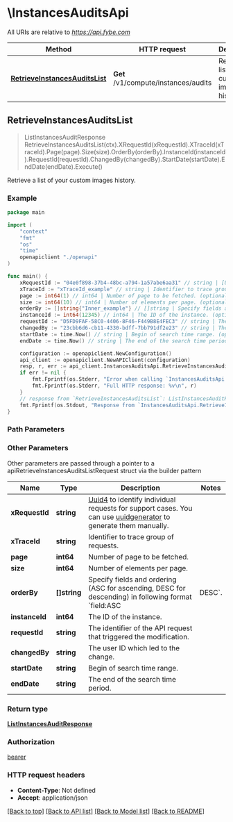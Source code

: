 # \InstancesAuditsApi

All URIs are relative to *https://api.fybe.com*

Method | HTTP request | Description
------------- | ------------- | -------------
[**RetrieveInstancesAuditsList**](InstancesAuditsApi.md#RetrieveInstancesAuditsList) | **Get** /v1/compute/instances/audits | Retrieve a list of your custom images history.



## RetrieveInstancesAuditsList

> ListInstancesAuditResponse RetrieveInstancesAuditsList(ctx).XRequestId(xRequestId).XTraceId(xTraceId).Page(page).Size(size).OrderBy(orderBy).InstanceId(instanceId).RequestId(requestId).ChangedBy(changedBy).StartDate(startDate).EndDate(endDate).Execute()

Retrieve a list of your custom images history.



### Example

```go
package main

import (
    "context"
    "fmt"
    "os"
    "time"
    openapiclient "./openapi"
)

func main() {
    xRequestId := "04e0f898-37b4-48bc-a794-1a57abe6aa31" // string | [Uuid4](https://en.wikipedia.org/wiki/Universally_unique_identifier#Version_4_(random)) to identify individual requests for support cases. You can use [uuidgenerator](https://www.uuidgenerator.net/version4) to generate them manually.
    xTraceId := "xTraceId_example" // string | Identifier to trace group of requests. (optional)
    page := int64(1) // int64 | Number of page to be fetched. (optional)
    size := int64(10) // int64 | Number of elements per page. (optional)
    orderBy := []string{"Inner_example"} // []string | Specify fields and ordering (ASC for ascending, DESC for descending) in following format `field:ASC|DESC`. (optional)
    instanceId := int64(12345) // int64 | The ID of the instance. (optional)
    requestId := "D5FD9FAF-58C0-4406-8F46-F449B8E4FEC3" // string | The identifier of the API request that triggered the modification. (optional)
    changedBy := "23cbb6d6-cb11-4330-bdff-7bb791df2e23" // string | The user ID which led to the change. (optional)
    startDate := time.Now() // string | Begin of search time range. (optional)
    endDate := time.Now() // string | The end of the search time period. (optional)

    configuration := openapiclient.NewConfiguration()
    api_client := openapiclient.NewAPIClient(configuration)
    resp, r, err := api_client.InstancesAuditsApi.RetrieveInstancesAuditsList(context.Background()).XRequestId(xRequestId).XTraceId(xTraceId).Page(page).Size(size).OrderBy(orderBy).InstanceId(instanceId).RequestId(requestId).ChangedBy(changedBy).StartDate(startDate).EndDate(endDate).Execute()
    if err != nil {
        fmt.Fprintf(os.Stderr, "Error when calling `InstancesAuditsApi.RetrieveInstancesAuditsList``: %v\n", err)
        fmt.Fprintf(os.Stderr, "Full HTTP response: %v\n", r)
    }
    // response from `RetrieveInstancesAuditsList`: ListInstancesAuditResponse
    fmt.Fprintf(os.Stdout, "Response from `InstancesAuditsApi.RetrieveInstancesAuditsList`: %v\n", resp)
}
```

### Path Parameters



### Other Parameters

Other parameters are passed through a pointer to a apiRetrieveInstancesAuditsListRequest struct via the builder pattern


Name | Type | Description  | Notes
------------- | ------------- | ------------- | -------------
 **xRequestId** | **string** | [Uuid4](https://en.wikipedia.org/wiki/Universally_unique_identifier#Version_4_(random)) to identify individual requests for support cases. You can use [uuidgenerator](https://www.uuidgenerator.net/version4) to generate them manually. | 
 **xTraceId** | **string** | Identifier to trace group of requests. | 
 **page** | **int64** | Number of page to be fetched. | 
 **size** | **int64** | Number of elements per page. | 
 **orderBy** | **[]string** | Specify fields and ordering (ASC for ascending, DESC for descending) in following format &#x60;field:ASC|DESC&#x60;. | 
 **instanceId** | **int64** | The ID of the instance. | 
 **requestId** | **string** | The identifier of the API request that triggered the modification. | 
 **changedBy** | **string** | The user ID which led to the change. | 
 **startDate** | **string** | Begin of search time range. | 
 **endDate** | **string** | The end of the search time period. | 

### Return type

[**ListInstancesAuditResponse**](ListInstancesAuditResponse.md)

### Authorization

[bearer](../README.md#bearer)

### HTTP request headers

- **Content-Type**: Not defined
- **Accept**: application/json

[[Back to top]](#) [[Back to API list]](../README.md#documentation-for-api-endpoints)
[[Back to Model list]](../README.md#documentation-for-models)
[[Back to README]](../README.md)

